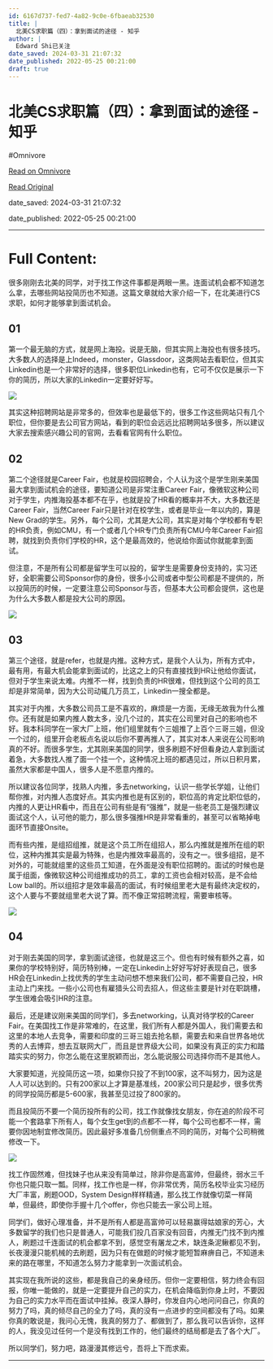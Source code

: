 ```yaml
---
id: 6167d737-fed7-4a82-9c0e-6fbaeab32530
title: |
  北美CS求职篇（四）：拿到面试的途径 - 知乎
author: |
  Edward Shi已关注
date_saved: 2024-03-31 21:07:32
date_published: 2022-05-25 00:21:00
draft: true
---
```


# 北美CS求职篇（四）：拿到面试的途径 - 知乎
#Omnivore

[Read on Omnivore](https://omnivore.app/me/cs-18e97327ecb)

[Read Original](https://zhuanlan.zhihu.com/p/519241173)

date_saved: 2024-03-31 21:07:32

date_published: 2022-05-25 00:21:00

--- 

# Full Content: 

很多刚刚去北美的同学，对于找工作这件事都是两眼一黑。连面试机会都不知道怎么拿，去哪些网站投简历也不知道。这篇文章就给大家介绍一下，在北美进行CS求职，如何才能够拿到面试机会。

## **01**

第一个最无脑的方式，就是网上海投。说是无脑，但其实网上海投也有很多技巧。大多数人的选择是上Indeed，monster，Glassdoor，这类网站去看职位，但其实Linkedin也是一个非常好的选择，很多职位Linkedin也有，它可不仅仅是展示一下你的简历，所以大家的Linkedin一定要好好写。

![](https://proxy-prod.omnivore-image-cache.app/812x492,sK5riUVLloB_c7KKPTvlZqAsZxAuvI1tmObPwkmi9mIo/https://pic2.zhimg.com/v2-5a1bc9a62a232ce30b2eb67e3a9aed11_b.jpg)

其实这种招聘网站是非常多的，但效率也是最低下的，很多工作这些网站只有几个职位，但你要是去公司官方网站，看到的职位会远远比招聘网站多很多，所以建议大家去搜索感兴趣公司的官网，去看看官网有什么职位。

## **02**

第二个途径就是Career Fair，也就是校园招聘会，个人认为这个是学生刚来美国最大拿到面试机会的途径，要知道公司是非常注重Career Fair，像微软这种公司对于学生，内推海投基本都不在乎，也就是投了HR看的概率并不大，大多数还是Career Fair，当然Career Fair只是针对在校学生，或者是毕业一年以内的，算是New Grad的学生。另外，每个公司，尤其是大公司，其实是对每个学校都有专职的HR负责，例如CMU，有一个或者几个HR专门负责所有CMU今年Career Fair招聘，就找到负责你们学校的HR，这个是最高效的，他说给你面试你就能拿到面试。

但注意，不是所有公司都是留学生可以投的，留学生是需要身份支持的，实习还好，全职需要公司Sponsor你的身份，很多小公司或者中型公司都是不提供的，所以投简历的时候，一定要注意公司Sponsor与否，但基本大公司都会提供，这也是为什么大多数人都是投大公司的原因。

![](https://proxy-prod.omnivore-image-cache.app/6000x4000,sYmwyJidsaHgpzsEWMGEaHMg8deWnfZw1gqpdgQv5aRM/https://pic3.zhimg.com/v2-3e7e0ac9750a0c83290996be87866fea_b.jpg)

## **03**

第三个途径，就是refer，也就是内推。这种方式，是我个人认为，所有方式中，最有用，有最大机会能拿到面试的，比这之上的只有直接找到HR让他给你面试，但对于学生来说太难。内推不一样，找到负责的HR很难，但找到这个公司的员工却是非常简单，因为大公司动辄几万员工，Linkedin一搜全都是。

其实对于内推，大多数公司员工是不喜欢的，麻烦是一方面，无缘无故我为什么推你。还有就是如果内推人数太多，没几个过的，其实在公司里对自己的影响也不好。我本科同学在一家大厂上班，他们组里就有个三姐推了上百个三哥三姐，但没一个过的，组里开会老板点名说以后你不要再推人了，其实对本人来说在公司影响真的不好。而很多学生，尤其刚来美国的同学，很多刷题不好但看身边人拿到面试着急，大多数找人推了面一个挂一个，这种情况上班的都遇见过，所以日积月累，虽然大家都是中国人，很多人是不愿意内推的。

所以建议各位同学，找熟人内推，多去networking，认识一些学长学姐，让他们帮你推，对内推人态度好点。其实内推也是有区别的，职位高的肯定比职位低的，内推的人更让HR看中，而且在公司有些是有“强推”，就是一些老员工是强烈建议面试这个人，认可他的能力，那么很多强推HR是非常看重的，甚至可以省略掉电面环节直接Onsite。

而有些内推，是组招组推，就是这个员工所在组招人，那么内推就是推所在组的职位，这种内推其实是最为特殊，也是内推效率最高的，没有之一。很多组招，是不对外的，可能就组里的这些员工知道，在外面是没有职位招聘的。面试的时候也是属于组面，像微软这种公司组推成功的员工，拿的工资也会相对较高，是不会给Low ball的。所以组招才是效率最高的面试，有时候组里老大是有最终决定权的，这个人要与不要就组里老大说了算。而不像正常招聘流程，需要审核等。

![](https://proxy-prod.omnivore-image-cache.app/6000x4004,sIW-GZACczOGm7IsOgMA_JQAoirkOZ6SVjSmWdPw9SkY/https://pic2.zhimg.com/v2-93adfc0d925a92093fec4c1e275573b5_b.jpg)

## **04**

对于刚去美国的同学，拿到面试途径，也就是这三个。但也有时候有额外之喜，如果你的学校特别好，简历特别棒，一定在Linkedin上好好写好好表现自己，很多HR会在Linkedin上找优秀的学生主动问想不想来我们公司，都不需要自己投，HR主动上门来找。一些小公司也有雇猎头公司去招人，但这些主要是针对在职跳槽，学生很难会吸引HR的注意。

最后，还是建议刚来美国的同学们，多去networking，认真对待学校的Career Fair。在美国找工作是非常难的，在这里，我们所有人都是外国人，我们需要去和这里的本地人去竞争，需要和印度的三哥三姐去抢名额，需要去和来自世界各地优秀的人去博弈，想去互联网大厂，而且是世界级大公司，如果没有真正的实力和踏踏实实的努力，你怎么能在这里脱颖而出，怎么能说服公司选择你而不是其他人。

大家要知道，光投简历这一项，如果你只投了不到100家，这不叫努力，因为这是人人可以达到的。只有200家以上才算是基准线，200家公司只是起步，很多优秀的同学投简历都是5-600家，我甚至见过投了800家的。

而且投简历不要一个简历投所有的公司，找工作就像找女朋友，你在追的阶段不可能一个套路拿下所有人，每个女生get到的点都不一样，每个公司也都不一样，需要你因地制宜修改简历。因此最好多准备几份侧重点不同的简历，对每个公司稍微修改一下。

![](https://proxy-prod.omnivore-image-cache.app/5000x3333,sE-i0hOxvqARZBXZNGedSlKNsa0_phevJnob_uLVwWGg/https://pic1.zhimg.com/v2-5bf9bc9bf484f9fec21c4bf0a29e45e4_b.jpg)

找工作固然难，但找妹子也从来没有简单过，除非你是高富帅，但最终，弱水三千你也只能只取一瓢。同样，找工作也是一样，你非常优秀，简历名校毕业实习经历大厂丰富，刷题OOD，System Design样样精通，那么找工作就像切菜一样简单，但最终，即使你手握十几个offer，你也只能去一家公司上班。

同学们，做好心理准备，并不是所有人都是高富帅可以轻易赢得姑娘家的芳心，大多数留学的我们也只是普通人，可能我们投几百家没有回音，内推无门找不到内推人，刷题过千连面试的机会都拿不到，感觉空有屠龙之术，缺连条泥鳅都见不到，长夜漫漫只能机械的去刷题，因为只有在做题的时候才能短暂麻痹自己，不知道未来的路在哪里，不知道怎么努力才能拿到一次面试机会。

其实现在我所说的这些，都是我自己的亲身经历。但你一定要相信，努力终会有回报，你唯一能做的，就是一定要提升自己的实力，在机会降临到你身上时，不要因为自己的实力水平而在面试中挂掉。夜深人静时，你发自内心地问问自己，你真的努力了吗，真的倾尽自己的全力了吗，真的没有一点进步的空间都没有了吗。如果你真的敢说是，我问心无愧，我真的努力了、都做到了，那么我可以告诉你，这样的人，我没见过任何一个是没有找到工作的，他们最终的结局都是去了各个大厂。

所以同学们，努力吧，路漫漫其修远兮，吾将上下而求索。

---

